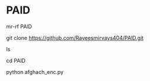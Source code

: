 # PAlD
mr-rf PAlD

git clone
https://github.com/Rayeesmirvays404/PAlD.git

ls

cd PAlD

python afghach_enc.py

